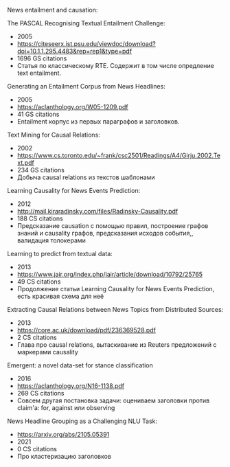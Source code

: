 News entailment and causation:

The PASCAL Recognising Textual Entailment Challenge:
- 2005
- https://citeseerx.ist.psu.edu/viewdoc/download?doi=10.1.1.295.4483&rep=rep1&type=pdf
- 1696 GS citations
- Статья по классическому RTE. Содержит в том числе опредление text entailment.

Generating an Entailment Corpus from News Headlines:
- 2005
- https://aclanthology.org/W05-1209.pdf
- 41 GS citations
- Entailment корпус из первых параграфов и заголовков.

Text Mining for Causal Relations:
- 2002
- https://www.cs.toronto.edu/~frank/csc2501/Readings/A4/Girju.2002.Text.pdf
- 234 GS citations
- Добыча causal relations из текстов шаблонами

Learning Causality for News Events Prediction:
- 2012
- http://mail.kiraradinsky.com/files/Radinsky-Causality.pdf
- 188 CS citations
- Предсказание causation с помощью правил, построение графов знаний и causality графов, предсказания исходов события,, валидация толокерами

Learning to predict from textual data:
- 2013
- https://www.jair.org/index.php/jair/article/download/10792/25765
- 49 CS citations
- Продолжение статьи Learning Causality for News Events Prediction, есть красивая схема для неё

Extracting Causal Relations between News Topics from Distributed Sources:
- 2013
- https://core.ac.uk/download/pdf/236369528.pdf
- 2 CS citations
- Глава про causal relations, вытаскивание из Reuters предложений с маркерами causality

Emergent: a novel data-set for stance classification
- 2016
- https://aclanthology.org/N16-1138.pdf
- 269 CS citations
- Совсем другая постановка задачи: оцениваем заголовки против claim'а: for, against или observing

News Headline Grouping as a Challenging NLU Task:
- https://arxiv.org/abs/2105.05391
- 2021
- 0 CS citations
- Про кластеризацию заголовков


